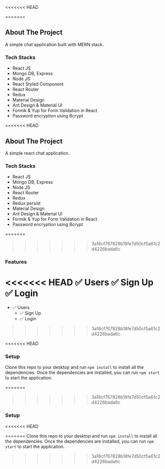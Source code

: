 <<<<<<< HEAD
<!-- TABLE OF CONTENTS
<details>
  <summary>Table of Contents</summary>
  <ol>
      <a href="#about-the-project">About The Project</a>

      <a href="#Tech-Stacks">Tech stacks</a>
    <li>
      <ul>
        <li><a href="#prerequisites">Prerequisites</a></li>
        <li><a href="#installation">Installation</a></li>
      </ul>
    </li>
    <li><a href="#Screenshots">Usage</a></li>
    <li><a href="#Features">Roadmap</a></li>

    <li><a href="#Contact">Contact</a></li>
   </ol>
</details> -->
=======

## **About The Project**

<!-- [![Product Name Screen Shot][product-screenshot]](https://example.com) -->

A simple chat application built with MERN stack.

<!-- <p align="right">(<a href="#readme-top">back to top</a>)</p> -->

### **Tech Stacks**

- React JS
- Mongo DB, Express
- Node JS
- React Styled Component
- React Router
- Redux
- Material Design
- Ant Design & Material UI
- Formik & Yup for Form Validation in React
- Password encryption using Bcrypt

<!-- <p align="right">(<a href="#readme-top">back to top</a>)</p> -->

<!-- ### Installation
>>>>>>> 3a18cf767828b18fe7d50cf5a61c2d4226bada6c

_Below is an example of how you can instruct your audience on installing and setting up your app. This template doesn't rely on any external dependencies or services._ -->

<<<<<<< HEAD
## **About The Project**

<!-- [![Product Name Screen Shot][product-screenshot]](https://example.com) -->

A simple react chat application.

<!-- <p align="right">(<a href="#readme-top">back to top</a>)</p> -->

### **Tech Stacks**

- React JS
- Mongo DB, Express
- Node JS
- React Router
- Redux
- Redux persist
- Material Design
- Ant Design & Material UI
- Formik & Yup for Form Validation in React
- Password encryption using Bcrypt

<!-- <p align="right">(<a href="#readme-top">back to top</a>)</p> -->

<!-- ### Installation

_Below is an example of how you can instruct your audience on installing and setting up your app. This template doesn't rely on any external dependencies or services._ -->

=======
>>>>>>> 3a18cf767828b18fe7d50cf5a61c2d4226bada6c
<!-- 1. Get a free API Key at [https://example.com](https://example.com)
2. Clone the repo
   ```sh
   git clone https://github.com/your_username_/Project-Name.git
   ```
3. Install NPM packages
   ```sh
   npm install
   ```
4. Enter your API in `config.js`
   ```js
   const API_KEY = "ENTER YOUR API";
   ``` -->

<!-- USAGE EXAMPLES -->

### **Features**

<<<<<<< HEAD
:white_check_mark: Users
:white_check_mark: Sign Up
:white_check_mark: Login
=======
 - :white_check_mark: Users
   - :white_check_mark: Sign Up
   - :white_check_mark: Login
>>>>>>> 3a18cf767828b18fe7d50cf5a61c2d4226bada6c

<!-- <p align="right">(<a href="#readme-top">back to top</a>)</p> -->

<!-- ## **Todo**
-  -->
<<<<<<< HEAD

### **Setup**

Clone this repo to your desktop and run `npm install` to install all the dependencies.
Once the dependencies are installed, you can run `npm start` to start the application.

<!-- Use this space to show useful examples of how a project can be used. Additional screenshots, code examples and demos work well in this space. You may also link to more resources.

_For more examples, please refer to the [Documentation](https://example.com)_ -->

<!-- <p align="right">(<a href="#readme-top">back to top</a>)</p> -->
=======
>>>>>>> 3a18cf767828b18fe7d50cf5a61c2d4226bada6c

### **Setup**

<<<<<<< HEAD
<!-- ## **Contact**

Project Link: [https://github.com/your_username/repo_name](https://github.com/your_username/repo_name)

<p align="right">(<a href="#readme-top">back to top</a>)</p> -->
=======
Clone this repo to your desktop and run `npm install` to install all the dependencies.
Once the dependencies are installed, you can run `npm start` to start the application.
>>>>>>> 3a18cf767828b18fe7d50cf5a61c2d4226bada6c
